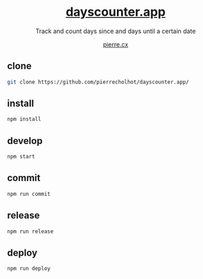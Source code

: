 <h1 align="center"><a href="https://dayscounter.app/">dayscounter.app</a></h1>
<p align="center">Track and count days since and days until a certain date</p>
<p align="center"><a href="https://pierre.cx/">pierre.cx</a></p>

## clone

```bash
git clone https://github.com/pierrecholhot/dayscounter.app/
```

## install

```bash
npm install
```

## develop

```bash
npm start
```

## commit

```bash
npm run commit
```

## release

```bash
npm run release
```

## deploy

```bash
npm run deploy
```
